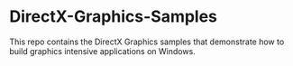 # DirectX-Graphics-Samples
This repo contains the DirectX Graphics samples that demonstrate how to build graphics intensive applications on Windows.
